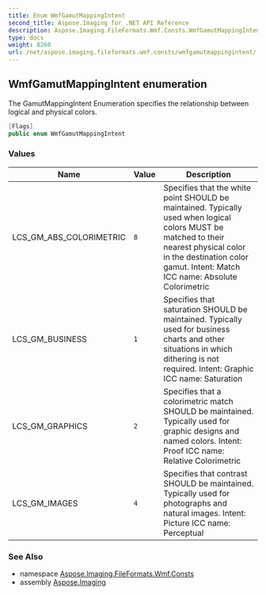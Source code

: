 ```yaml
---
title: Enum WmfGamutMappingIntent
second_title: Aspose.Imaging for .NET API Reference
description: Aspose.Imaging.FileFormats.Wmf.Consts.WmfGamutMappingIntent enum. The GamutMappingIntent Enumeration specifies the relationship between logical and physical colors
type: docs
weight: 8260
url: /net/aspose.imaging.fileformats.wmf.consts/wmfgamutmappingintent/
---
```

## WmfGamutMappingIntent enumeration

The GamutMappingIntent Enumeration specifies the relationship between logical and physical colors.

```csharp
[Flags]
public enum WmfGamutMappingIntent
```

### Values

| Name | Value | Description |
| --- | --- | --- |
| LCS_GM_ABS_COLORIMETRIC | `8` | Specifies that the white point SHOULD be maintained. Typically used when logical colors MUST be matched to their nearest physical color in the destination color gamut. Intent: Match ICC name: Absolute Colorimetric |
| LCS_GM_BUSINESS | `1` | Specifies that saturation SHOULD be maintained. Typically used for business charts and other situations in which dithering is not required. Intent: Graphic ICC name: Saturation |
| LCS_GM_GRAPHICS | `2` | Specifies that a colorimetric match SHOULD be maintained. Typically used for graphic designs and named colors. Intent: Proof ICC name: Relative Colorimetric |
| LCS_GM_IMAGES | `4` | Specifies that contrast SHOULD be maintained. Typically used for photographs and natural images. Intent: Picture ICC name: Perceptual |

### See Also

* namespace [Aspose.Imaging.FileFormats.Wmf.Consts](../../aspose.imaging.fileformats.wmf.consts/)
* assembly [Aspose.Imaging](../../)


